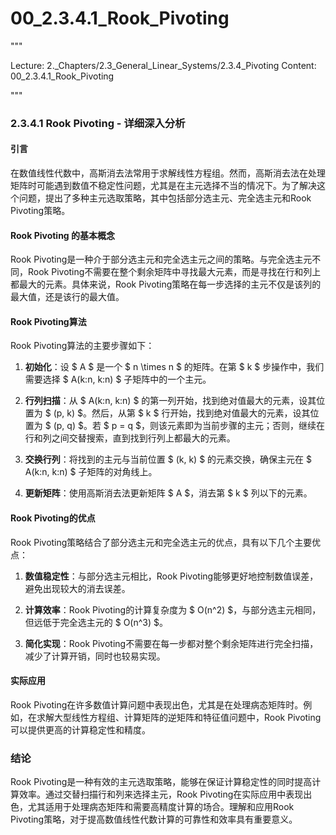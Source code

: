 # 00_2.3.4.1_Rook_Pivoting

"""

Lecture: 2._Chapters/2.3_General_Linear_Systems/2.3.4_Pivoting
Content: 00_2.3.4.1_Rook_Pivoting

"""

### 2.3.4.1 Rook Pivoting - 详细深入分析

#### 引言
在数值线性代数中，高斯消去法常用于求解线性方程组。然而，高斯消去法在处理矩阵时可能遇到数值不稳定性问题，尤其是在主元选择不当的情况下。为了解决这个问题，提出了多种主元选取策略，其中包括部分选主元、完全选主元和Rook Pivoting策略。

#### Rook Pivoting 的基本概念
Rook Pivoting是一种介于部分选主元和完全选主元之间的策略。与完全选主元不同，Rook Pivoting不需要在整个剩余矩阵中寻找最大元素，而是寻找在行和列上都最大的元素。具体来说，Rook Pivoting策略在每一步选择的主元不仅是该列的最大值，还是该行的最大值。

#### Rook Pivoting算法
Rook Pivoting算法的主要步骤如下：

1. **初始化**：设 $ A $ 是一个 $ n \times n $ 的矩阵。在第 $ k $ 步操作中，我们需要选择 $ A(k:n, k:n) $ 子矩阵中的一个主元。

2. **行列扫描**：从 $ A(k:n, k:n) $ 的第一列开始，找到绝对值最大的元素，设其位置为 $ (p, k) $。然后，从第 $ k $ 行开始，找到绝对值最大的元素，设其位置为 $ (p, q) $。若 $ p = q $，则该元素即为当前步骤的主元；否则，继续在行和列之间交替搜索，直到找到行列上都最大的元素。

3. **交换行列**：将找到的主元与当前位置 $ (k, k) $ 的元素交换，确保主元在 $ A(k:n, k:n) $ 子矩阵的对角线上。

4. **更新矩阵**：使用高斯消去法更新矩阵 $ A $，消去第 $ k $ 列以下的元素。

#### Rook Pivoting的优点
Rook Pivoting策略结合了部分选主元和完全选主元的优点，具有以下几个主要优点：

1. **数值稳定性**：与部分选主元相比，Rook Pivoting能够更好地控制数值误差，避免出现较大的消去误差。

2. **计算效率**：Rook Pivoting的计算复杂度为 $ O(n^2) $，与部分选主元相同，但远低于完全选主元的 $ O(n^3) $。

3. **简化实现**：Rook Pivoting不需要在每一步都对整个剩余矩阵进行完全扫描，减少了计算开销，同时也较易实现。

#### 实际应用
Rook Pivoting在许多数值计算问题中表现出色，尤其是在处理病态矩阵时。例如，在求解大型线性方程组、计算矩阵的逆矩阵和特征值问题中，Rook Pivoting可以提供更高的计算稳定性和精度。

### 结论
Rook Pivoting是一种有效的主元选取策略，能够在保证计算稳定性的同时提高计算效率。通过交替扫描行和列来选择主元，Rook Pivoting在实际应用中表现出色，尤其适用于处理病态矩阵和需要高精度计算的场合。理解和应用Rook Pivoting策略，对于提高数值线性代数计算的可靠性和效率具有重要意义。